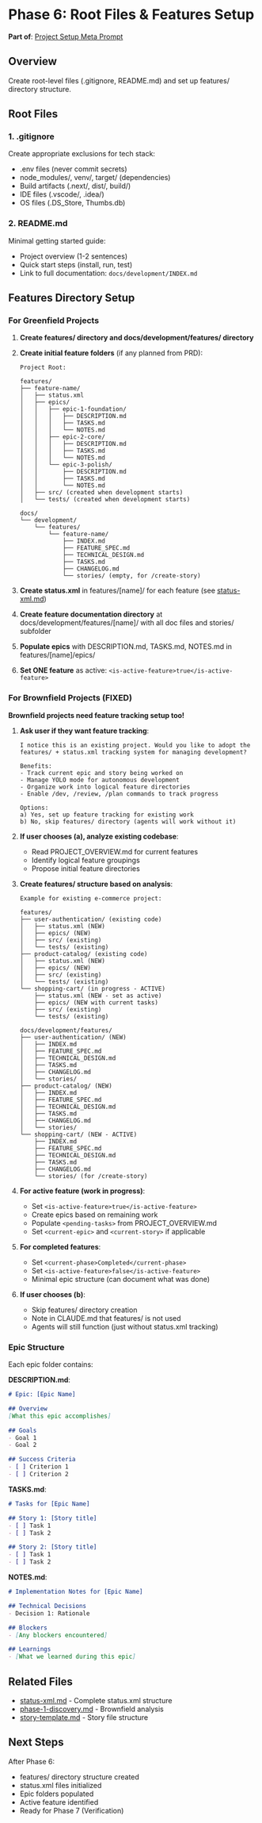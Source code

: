 # Phase 6: Root Files & Features Setup

**Part of**: [Project Setup Meta Prompt](../project-setup-meta-prompt.md)

## Overview

Create root-level files (.gitignore, README.md) and set up features/ directory structure.

## Root Files

### 1. .gitignore
Create appropriate exclusions for tech stack:
- .env files (never commit secrets)
- node_modules/, venv/, target/ (dependencies)
- Build artifacts (.next/, dist/, build/)
- IDE files (.vscode/, .idea/)
- OS files (.DS_Store, Thumbs.db)

### 2. README.md
Minimal getting started guide:
- Project overview (1-2 sentences)
- Quick start steps (install, run, test)
- Link to full documentation: `docs/development/INDEX.md`

## Features Directory Setup

### For Greenfield Projects

1. **Create features/ directory and docs/development/features/ directory**
2. **Create initial feature folders** (if any planned from PRD):
   ```
   Project Root:

   features/
   ├── feature-name/
   │   ├── status.xml
   │   ├── epics/
   │   │   ├── epic-1-foundation/
   │   │   │   ├── DESCRIPTION.md
   │   │   │   ├── TASKS.md
   │   │   │   └── NOTES.md
   │   │   ├── epic-2-core/
   │   │   │   ├── DESCRIPTION.md
   │   │   │   ├── TASKS.md
   │   │   │   └── NOTES.md
   │   │   └── epic-3-polish/
   │   │       ├── DESCRIPTION.md
   │   │       ├── TASKS.md
   │   │       └── NOTES.md
   │   ├── src/ (created when development starts)
   │   └── tests/ (created when development starts)

   docs/
   └── development/
       └── features/
           └── feature-name/
               ├── INDEX.md
               ├── FEATURE_SPEC.md
               ├── TECHNICAL_DESIGN.md
               ├── TASKS.md
               ├── CHANGELOG.md
               └── stories/ (empty, for /create-story)
   ```

3. **Create status.xml** in features/[name]/ for each feature (see [status-xml.md](../reference/status-xml.md))
4. **Create feature documentation directory** at docs/development/features/[name]/ with all doc files and stories/ subfolder
5. **Populate epics** with DESCRIPTION.md, TASKS.md, NOTES.md in features/[name]/epics/
6. **Set ONE feature** as active: `<is-active-feature>true</is-active-feature>`

### For Brownfield Projects (FIXED)

**Brownfield projects need feature tracking setup too!**

1. **Ask user if they want feature tracking**:
   ```
   I notice this is an existing project. Would you like to adopt the
   features/ + status.xml tracking system for managing development?
   
   Benefits:
   - Track current epic and story being worked on
   - Manage YOLO mode for autonomous development
   - Organize work into logical feature directories
   - Enable /dev, /review, /plan commands to track progress
   
   Options:
   a) Yes, set up feature tracking for existing work
   b) No, skip features/ directory (agents will work without it)
   ```

2. **If user chooses (a), analyze existing codebase**:
   - Read PROJECT_OVERVIEW.md for current features
   - Identify logical feature groupings
   - Propose initial feature directories

3. **Create features/ structure based on analysis**:
   ```
   Example for existing e-commerce project:

   features/
   ├── user-authentication/ (existing code)
   │   ├── status.xml (NEW)
   │   ├── epics/ (NEW)
   │   ├── src/ (existing)
   │   └── tests/ (existing)
   ├── product-catalog/ (existing code)
   │   ├── status.xml (NEW)
   │   ├── epics/ (NEW)
   │   ├── src/ (existing)
   │   └── tests/ (existing)
   └── shopping-cart/ (in progress - ACTIVE)
       ├── status.xml (NEW - set as active)
       ├── epics/ (NEW with current tasks)
       ├── src/ (existing)
       └── tests/ (existing)

   docs/development/features/
   ├── user-authentication/ (NEW)
   │   ├── INDEX.md
   │   ├── FEATURE_SPEC.md
   │   ├── TECHNICAL_DESIGN.md
   │   ├── TASKS.md
   │   ├── CHANGELOG.md
   │   └── stories/
   ├── product-catalog/ (NEW)
   │   ├── INDEX.md
   │   ├── FEATURE_SPEC.md
   │   ├── TECHNICAL_DESIGN.md
   │   ├── TASKS.md
   │   ├── CHANGELOG.md
   │   └── stories/
   └── shopping-cart/ (NEW - ACTIVE)
       ├── INDEX.md
       ├── FEATURE_SPEC.md
       ├── TECHNICAL_DESIGN.md
       ├── TASKS.md
       ├── CHANGELOG.md
       └── stories/ (for /create-story)
   ```

4. **For active feature (work in progress)**:
   - Set `<is-active-feature>true</is-active-feature>`
   - Create epics based on remaining work
   - Populate `<pending-tasks>` from PROJECT_OVERVIEW.md
   - Set `<current-epic>` and `<current-story>` if applicable

5. **For completed features**:
   - Set `<current-phase>Completed</current-phase>`
   - Set `<is-active-feature>false</is-active-feature>`
   - Minimal epic structure (can document what was done)

6. **If user chooses (b)**:
   - Skip features/ directory creation
   - Note in CLAUDE.md that features/ is not used
   - Agents will still function (just without status.xml tracking)

### Epic Structure

Each epic folder contains:

**DESCRIPTION.md**:
```markdown
# Epic: [Epic Name]

## Overview
[What this epic accomplishes]

## Goals
- Goal 1
- Goal 2

## Success Criteria
- [ ] Criterion 1
- [ ] Criterion 2
```

**TASKS.md**:
```markdown
# Tasks for [Epic Name]

## Story 1: [Story title]
- [ ] Task 1
- [ ] Task 2

## Story 2: [Story title]
- [ ] Task 1
- [ ] Task 2
```

**NOTES.md**:
```markdown
# Implementation Notes for [Epic Name]

## Technical Decisions
- Decision 1: Rationale

## Blockers
- [Any blockers encountered]

## Learnings
- [What we learned during this epic]
```

## Related Files
- [status-xml.md](../reference/status-xml.md) - Complete status.xml structure
- [phase-1-discovery.md](phase-1-discovery.md) - Brownfield analysis
- [story-template.md](../templates/story-template.md) - Story file structure

## Next Steps

After Phase 6:
- features/ directory structure created
- status.xml files initialized
- Epic folders populated
- Active feature identified
- Ready for Phase 7 (Verification)
